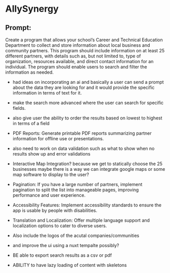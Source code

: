 # AllySynergy

## Prompt:
Create a program that allows your school’s Career and Technical Education Department to
collect and store information about local business and community partners. This program
should include information on at least 25 different partners, with details such as, but not
limited to, type of organization, resources available, and direct contact information for an
individual. The program should enable users to search and filter the information as needed.


- had ideas on incorporating an ai and basically a user can send a prompt about the data they are looking for and it would provide the specific information in terms of text for it.

- make the search more advanced where the user can search for specific fields.
- also give user the ability to order the results based on lowest to highest in terms of a field

- PDF Reports: Generate printable PDF reports summarizing partner information for offline use or presentations.

- also need to work on data validation such as what to show when no results show up and error validations

- Interactive Map Integration? because we get to statically choose the 25 businesses maybe there is a way we can integrate google maps or some map software to display to the user?

- Pagination: If you have a large number of partners, implement pagination to split the list into manageable pages, improving performance and user experience.

- Accessibility Features: Implement accessibility standards to ensure the app is usable by people with disabilities.

- Translation and Localization: Offer multiple language support and localization options to cater to diverse users.


- Also include the logos of the acutal companies/communities

- and improve the ui using a nuxt tempalte possibly?

- BE able to export search results as a csv or pdf

- ABILITY to have lazy loading of content with skeletons

